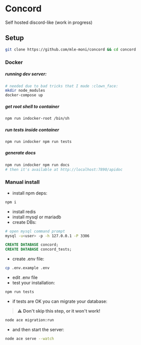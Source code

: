 # Concord

Self hosted discord-like (work in progress)

## Setup
```bash
git clone https://github.com/mle-moni/concord && cd concord
```

### Docker
##### running dev server:
```bash
# needed due to bad tricks that I made :clown_face:
mkdir node_modules
docker-compose up
```

##### get root shell to container
```bash
npm run indocker-root /bin/sh
```

##### run tests inside container
```bash
npm run indocker npm run tests
```

##### generate docs
```bash
npm run indocker npm run docs
# then it's available at http://localhost:7890/apidoc
```

### Manual install
- install npm deps:
```bash
npm i
```
- install redis
- install mysql or mariadb
- create DBs:
```bash
# open mysql command prompt
mysql -u<user> -p -h 127.0.0.1 -P 3306
```
```sql
CREATE DATABASE concord;
CREATE DATABASE concord_tests;
```
- create .env file:
```bash
cp .env.example .env
```
- edit .env file
- test your installation: 
```bash
npm run tests
```
- if tests are OK you can migrate your database: 
> :warning: **Don't skip this step, or it won't work!**
```bash
node ace migration:run
```
- and then start the server: 
```bash
node ace serve --watch
```
